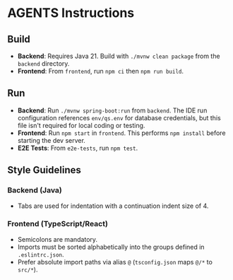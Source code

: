 # AGENTS Instructions

## Build
- **Backend**: Requires Java 21. Build with `./mvnw clean package` from the `backend` directory.
- **Frontend**: From `frontend`, run `npm ci` then `npm run build`.

## Run
- **Backend**: Run `./mvnw spring-boot:run` from `backend`. The IDE run configuration references `env/qs.env` for database credentials, but this file isn't required for local coding or testing.
- **Frontend**: Run `npm start` in `frontend`. This performs `npm install` before starting the dev server.
- **E2E Tests**: From `e2e-tests`, run `npm test`.

## Style Guidelines
### Backend (Java)
- Tabs are used for indentation with a continuation indent size of 4.

### Frontend (TypeScript/React)
- Semicolons are mandatory.
- Imports must be sorted alphabetically into the groups defined in `.eslintrc.json`.
- Prefer absolute import paths via alias `@` (`tsconfig.json` maps `@/*` to `src/*`).
